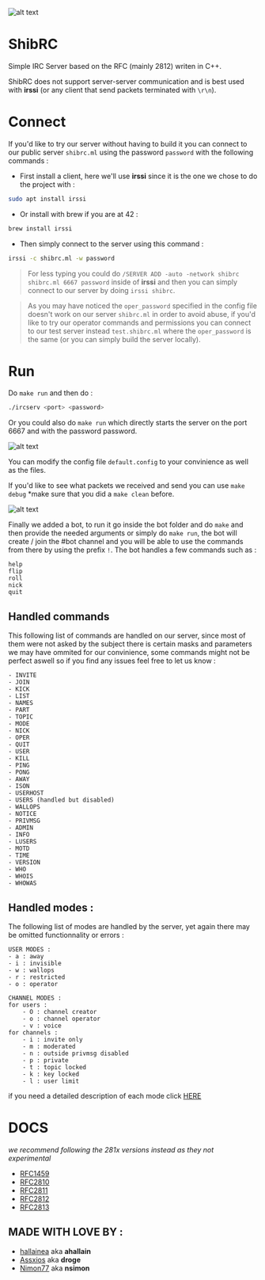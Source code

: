 ![alt text](https://github.com/hallainea/ft_irc/tree/master/files/shibaicon.jpg?raw=true)
# ShibRC

Simple IRC Server based on the RFC (mainly 2812) writen in C++.

ShibRC does not support server-server communication and is best used with **irssi** (or any client that send packets terminated with `\r\n`).

# Connect

If you'd like to try our server without having to build it you can connect to our public server `shibrc.ml` using the password `password` with the following commands :

- First install a client, here we'll use **irssi** since it is the one we chose to do the project with :

```bash
sudo apt install irssi
```

- Or install with brew if you are at 42 :

```bash
brew install irssi
```

- Then simply connect to the server using this command :

```bash
irssi -c shibrc.ml -w password
```

> For less typing you could do `/SERVER ADD -auto -network shibrc shibrc.ml 6667 password` inside of **irssi** and then you can simply connect to our server by doing `irssi shibrc`.

> As you may have noticed the `oper_password` specified in the config file doesn't work on our server `shibrc.ml` in order to avoid abuse, if you'd like to try our operator commands and permissions you can connect to our test server instead `test.shibrc.ml` where the `oper_password` is the same (or you can simply build the server locally).

# Run

Do `make run` and then do :

```bash
./ircserv <port> <password>
```

Or you could also do `make run` which directly starts the server on the port 6667 and with the password password.

![alt text](https://github.com/hallainea/ft_irc/tree/master/files/makerun.PNG?raw=true)

You can modify the config file `default.config` to your convinience as well as the files.

If you'd like to see what packets we received and send you can use `make debug` *make sure that you did a `make clean` before.

![alt text](https://github.com/hallainea/ft_irc/tree/master/files/makedebug.PNG?raw=true)

Finally we added a bot, to run it go inside the bot folder and do `make` and then provide the needed arguments or simply do `make run`, the bot will create / join the #bot channel and you will be able to use the commands from there by using the prefix `!`. The bot handles a few commands such as :
```
help
flip
roll
nick
quit
```

## Handled commands

This following list of commands are handled on our server, since most of them were not asked by the subject there is certain masks and parameters we may have ommited for our convinience, some commands might not be perfect aswell so if you find any issues feel free to let us know  :

```
- INVITE
- JOIN
- KICK
- LIST
- NAMES
- PART
- TOPIC
- MODE
- NICK
- OPER
- QUIT
- USER
- KILL
- PING
- PONG
- AWAY
- ISON
- USERHOST
- USERS (handled but disabled)
- WALLOPS
- NOTICE
- PRIVMSG
- ADMIN
- INFO
- LUSERS
- MOTD
- TIME
- VERSION
- WHO
- WHOIS
- WHOWAS
```

## Handled modes :

The following list of modes are handled by the server, yet again there may be omitted functionnality or errors :

```
USER MODES :
- a : away
- i : invisible
- w : wallops
- r : restricted
- o : operator

CHANNEL MODES :
for users :
    - O : channel creator
    - o : channel operator
    - v : voice
for channels :
    - i : invite only
    - m : moderated
    - n : outside privmsg disabled
    - p : private
    - t : topic locked
    - k : key locked
    - l : user limit
```

if you need a detailed description of each mode click [HERE](https://www.alien.net.au/irc/chanmodes.html)

# DOCS

*we recommend following the 281x versions instead as they not experimental*
- [RFC1459](https://datatracker.ietf.org/doc/html/rfc1459)
- [RFC2810](https://datatracker.ietf.org/doc/html/rfc2810)
- [RFC2811](https://datatracker.ietf.org/doc/html/rfc2811)
- [RFC2812](https://datatracker.ietf.org/doc/html/rfc2812)
- [RFC2813](https://datatracker.ietf.org/doc/html/rfc2813)

## MADE WITH LOVE BY :

- [hallainea](https://github.com/hallainea/) aka **ahallain**
- [Assxios](https://github.com/assxios/) aka **droge**
- [Nimon77](https://github.com/Nimon77/) aka **nsimon**